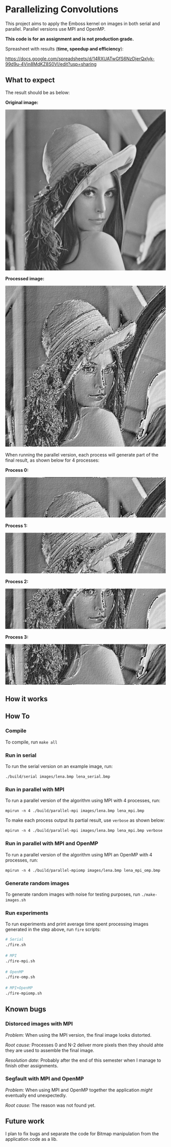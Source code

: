 # Parallelizing Convolutions

This project aims to apply the Emboss kernel on images in both serial and parallel. Parallel versions use MPI and OpenMP.

**This code is for an assignment and is not production grade.**

Spreasheet with results (**time, speedup and efficiency**):

https://docs.google.com/spreadsheets/d/14RXUATwGfS6NzDjerQxIyk-99d9u-4Vin8MdKZ8S0VI/edit?usp=sharing

## What to expect

The result should be as below:

**Original image:**

![lena](images/lena.bmp)

**Processed image:**

![lena](resources/lena_embossed.bmp)

When running the parallel version, each process will generate part of the final result, as shown below for 4 processes:


**Process 0:**

![lena](resources/rank_0.bmp)

**Process 1:**

![lena](resources/rank_1.bmp)

**Process 2:**

![lena](resources/rank_2.bmp)

**Process 3:**

![lena](resources/rank_3.bmp)

## How it works

## How To

### Compile
To compile, run `make all`

### Run in serial
To run the serial version on an example image, run:

`./build/serial images/lena.bmp lena_serial.bmp`

### Run in parallel with MPI

To run a parallel version of the algorithm using MPI with 4 processes, run:

`mpirun -n 4 ./build/parallel-mpi images/lena.bmp lena_mpi.bmp`

To make each process output its partial result, use `verbose` as shown below:

`mpirun -n 4 ./build/parallel-mpi images/lena.bmp lena_mpi.bmp verbose`

### Run in parallel with MPI and OpenMP
To run a parallel version of the algorithm using MPI an OpenMP with 4 processes, run:

`mpirun -n 4 ./build/parallel-mpiomp images/lena.bmp lena_mpi_omp.bmp`


### Generate random images
To generate random images with noise for testing purposes, run `./make-images.sh`


### Run experiments
To run experiments and print average time spent processing images generated in the step above, run `fire` scripts:

``` .sh
# Serial
./fire.sh

# MPI
./fire-mpi.sh

# OpenMP
./fire-omp.sh

# MPI+OpenMP
./fire-mpiomp.sh

```



## Known bugs
### Distorced images with MPI

*Problem:*  When using the MPI version, the final image looks distorted.

*Root cause:* Processes 0 and N-2 deliver more pixels then they should ahte they are used to assemble the final image.

*Resolution date:* Probably after the end of this semester when I manage to finish other assignments.

<!--
This is how it should look like:

**Distorced:**
![lena](resources/filtered.bmp) -->

### Segfault with MPI and OpenMP

*Problem:* When using MPI and OpenMP together the application *might* eventually end unexpectedly.

*Root cause:* The reason was not found yet.

## Future work

I plan to fix bugs and separate the code for Bitmap manipulation from the application code as a lib.
